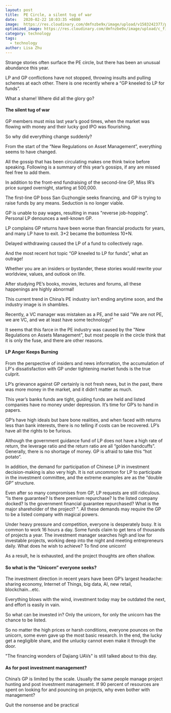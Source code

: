 ```yaml
---
layout: post
title:  PE Circle, a silent tug of war
date:   2020-02-22 10:03:35 +0800
image:  https://res.cloudinary.com/dmfnzbe9x/image/upload/v1583242377/pe_eemw3o.jpg
optimized_image: https://res.cloudinary.com/dmfnzbe9x/image/upload/c_fill,h_171,w_325/v1583242377/pe_eemw3o.jpg
category: technology
tags:
  - technology
author: Lisa Zhu
---
```


Strange stories often surface the PE circle, but there has been an unusual abundance this year.

LP and GP conflictions have not stopped, throwing insults and pulling schemes at each other. There is one recently where a “GP kneeled to LP for funds”.

What a shame! Where did all the glory go?

#### The silent tug of war

GP members must miss last year’s good times, when the market was flowing with money and their lucky god IPO was flourishing.

So why did everything change suddenly?

From the start of the “New Regulations on Asset Management”, everything seems to have changed.

All the gossip that has been circulating makes one think twice before speaking. Following is a summary of this year’s gossips, if any are missed feel free to add them.

In addition to the front-end fundraising of the second-line GP, Miss IR’s price surged overnight, starting at 500,000.

The first-line GP boss San Guzhongjie seeks financing, and GP is trying to raise funds by any means. Seduction is no longer viable.

GP is unable to pay wages, resulting in mass "reverse job-hopping". Personal LP denounces a well-known GP.

LP complains GP returns have been worse than financial products for years, and many LP have to exit. 3+2 became the bottomless 10+N.

Delayed withdrawing caused the LP of a fund to collectively rage.

And the most recent hot topic “GP kneeled to LP for funds”, what an outrage!

Whether you are an insiders or bystander, these stories would rewrite your worldview, values, and outlook on life.

After studying PE’s books, movies, lectures and forums, all these happenings are highly abnormal!

This current trend in China’s PE industry isn’t ending anytime soon, and the industry image is in shambles.

Recently, a VC manager was mistaken as a PE, and he said "We are not PE, we are VC, and we at least have some technology!"

It seems that this farce in the PE industry was caused by the "New Regulations on Assets Management", but most people in the circle think that it is only the fuse, and there are other reasons.

#### LP Anger Keeps Burning

From the perspective of insiders and news information, the accumulation of LP's dissatisfaction with GP under tightening market funds is the true culprit.

LP’s grievance against GP certainly is not fresh news, but in the past, there was more money in the market, and it didn’t matter as much.

This year’s banks funds are tight, guiding funds are held and listed companies have no money under depression. It’s time for GP’s to hand in papers.

GP’s have high ideals but bare bone realities, and when faced with returns less than bank interests, there is no telling if costs can be recovered. LP’s have all the rights to be furious.

Although the government guidance fund of LP does not have a high rate of return, the leverage ratio and the return ratio are all “golden handcuffs”. Generally, there is no shortage of money. GP is afraid to take this “hot potato”.

In addition, the demand for participation of Chinese LP in investment decision-making is also very high. It is not uncommon for LP to participate in the investment committee, and the extreme examples are as the “double GP” structure.

Even after so many compromises from GP, LP requests are still ridiculous. “Is there guarantee? Is there premium repurchase? Is the listed company docked? Is the government financial guarantee repurchased? What is the major shareholder of the project? ". All these demands may require the GP to be a listed company with magical powers.

Under heavy pressure and competition, everyone is desperately busy. It is common to work 16 hours a day. Some funds claim to get tens of thousands of projects a year. The investment manager searches high and low for investable projects, working deep into the night and meeting entrepreneurs daily. What does he wish to achieve? To find one unicorn!

As a result, he is exhausted, and the project thoughts are often shallow.

#### So what is the “Unicorn” everyone seeks?

The investment direction in recent years have been GP’s largest headache: sharing economy, Internet of Things, big data, AI, new retail, blockchain...etc.

Everything blows with the wind, investment today may be outdated the next, and effort is easily in vain.

So what can be invested in? Only the unicorn, for only the unicorn has the chance to be listed.

So no matter the high prices or harsh conditions, everyone pounces on the unicorn, some even gave up the most basic research. In the end, the lucky get a negligible share, and the unlucky cannot even make it through the door.

"The financing wonders of Dajiang UAVs" is still talked about to this day.

#### As for post investment management?

China’s GP is limited by the scale. Usually the same people manage project hunting and post investment management. If 90 percent of resources are spent on looking for and pouncing on projects, why even bother with management?

Quit the nonsense and be practical